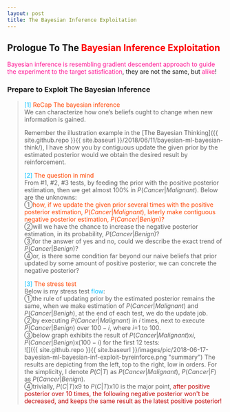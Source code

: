 ```yaml
---
layout: post
title: The Bayesian Inference Exploitation
---
```


## Prologue To The <font color="Red">Bayesian Inference Exploitation</font>
<p class="message">
<font color="DeepPink">Bayesian inference is resembling gradient descendent approach to guide the experiment to the target satisfication</font>, they are not the same, but <font color="DeepPink">alike</font>!
</p>

### Prepare to Exploit The Bayesian Inference
><font color="DeepSkyBlue">[1]</font>
><font color="OrangeRed">ReCap The bayesian inference</font>  
>We can characterize how one’s beliefs ought to change when new information is gained.
>
>Remember the illustration example in the [The Bayesian Thinking]({{ site.github.repo }}{{ site.baseurl }}/2018/06/11/bayesian-ml-bayesian-think/), I have show you by contiguous update the given prior by the estimated posterior would we obtain the desired result by reinforcement.  
>
><font color="DeepSkyBlue">[2]</font>
><font color="OrangeRed">The question in mind</font>  
>From #1, #2, #3 tests, by feeding the prior with the positive posterior estimation, then we get almost $100\%$ in $P(Cancer\vert Malignant)$.  Below are the unknowns:  
>&#10112;<font color="OrangeRed">how, if we update the given prior several times with the positive posterior estimation, $P(Cancer\vert Malignant)$, laterly make contiguous negative posterior estimation, $P(Cancer\vert Benign)$?</font>  
>&#10113;will we have the chance to increase the negative posterior estimation, in its probability, $P(Cancer\vert Benign)$?  
>&#10114;for the answer of yes and no, could we describe the exact trend of $P(Cancer\vert Benign)$?  
>&#10115;or, is there some condition far beyond our naive beliefs that prior updated by some amount of positive posterior, we can concrete the negative posterior?  
>
><font color="DeepSkyBlue">[3]</font>
><font color="OrangeRed">The stress test</font>  
>Below is my stress test <font color="DeepSkyBlue">flow</font>:  
>&#10112;the rule of updating prior by the estimated posterior remains the same, when we make estimation of $P(Cancer\vert Malignant)$ and $P(Cancer\vert Benigh)$, at the end of each test, we do the update job.  
>&#10113;by executing $P(Cancer\vert Malignant)$ in $i$ times, next to execute $P(Cancer\vert Benign)$ over $100-i$, where $i$=$1$ to $100$.  
>&#10114;below graph exhibits the result of $P(Cancer\vert Malignant)$x${i}$, $P(Cancer\vert Benign)$x$(100-i)$ for the first 12 tests:  
>![]({{ site.github.repo }}{{ site.baseurl }}/images/pic/2018-06-17-bayesian-ml-bayesian-inf-exploit-byreinforce.png "summary")
>The results are depicting from the left, top to the right, low in orders.  For the simplicity, I denote $P(C\vert T)$ as $P(Cancer\vert Malignant)$, $P(Cancer\vert F)$ as $P(Cancer\vert Benign)$.  
>&#10115;trivially, $P(C\vert T)$x$9$ to $P(C\vert T)$x$10$ is the major point, <font color="#C20000">after positive posterior over $10$ times, the following negative posterior won't be decreased, and keeps the same result as the latest positive posterior!</font>  

<!--
### The <font color="DeepSkyBlue">Intuition</font> Behind The <font color="Red">Bayes Theorem</font>
><font color="DeepSkyBlue">[1]</font>
><font color="OrangeRed">ReCap the Bayes theorem</font>  
>![]({{ site.github.repo }}{{ site.baseurl }}/images/pic/2018-05-28-bayesian-ml-significance-4-factors.png "4 factors")
>The detailed explanation of 4 factors are in my prior post, [The Bayes Theorem Significance](({{ site.github.repo }}{{ site.baseurl }}/2018/05/28/bayesian-ml-significance/)).  
>
><font color="DeepSkyBlue">[2]</font>
><font color="OrangeRed">The intuition behind the theorem</font>  
>![]({{ site.github.repo }}{{ site.baseurl }}/images/pic/2018-06-11-bayesian-ml-bayesian-think-intuition.png "intuition")
>The intuition behind encourages you to make further inference.  
>&#10112;the <font color="Red">hypothesis</font>, mapped to the <font color="DeepSkyBlue">prior</font>, which are all probabilities.  
>&#10113;the <font color="Red">likelihood function</font> related to prior is expressed as the probability of the event occurrence of the <font color="Red">observation</font> given the event occurrence of <font color="Red">hypothesis</font>.  
>&#10114;the <font color="Red">total probability of the observation</font> is the well regularized <font color="Red">evidence</font>.  
>&#10115;the <font color="Red">posterior is the probability of the hypothesis, given the observation</font>.  
>
><font color="DeepSkyBlue">[3]</font>
><font color="OrangeRed">The Bayesian inference</font>  
>&#10112;at the first glance, we make an <font color="Red">observation</font> in the real world.  
>&#10113;we'd like to identify it by making certain <font color="Red">hypothesis</font> of some classification.  
>&#10114;the <font color="Red">likelihood function</font> estimates the possible probability of the observation given the hypothesis.  
>&#10115;finally, the <font color="Red">posterior</font> is the probability of the <font color="Red">hypothesis</font> given the <font color="Red">observation</font>.  
>Such process is called the <font color="Red">Bayesian inference</font>, full compliant with the classification of an observed object, which the hypothesis is made all about.  
>
>By the way, <font color="#C20000">observation, hypothesis, likelihood function are all based on the <font color="RosyBrown">qualitative</font> belief, the total probability of the observation and the posterior are the <font color="DeepPink">quantitative</font> outcomes</font>.  

### The <font color="Red">Bayesian Inference</font> Illustration
>My illustration in this article was inspired from [Introduction to Bayesian Thinking: from Bayes theorem to Bayes networks, Felipe Sanchez](https://towardsdatascience.com/will-you-become-a-zombie-if-a-99-accuracy-test-result-positive-3da371f5134), it is using an example from [The Anatomy Of Bayes Theorem, The Cthaeh](https://www.probabilisticworld.com/anatomy-bayes-theorem/).  But, I have some different opinion.  
>
><font color="DeepSkyBlue">[1]</font>
><font color="OrangeRed">Begin by a question</font>  
>&#10112;suppose everyone could casually find some mass in your body, like skin. It might be a rare disease, according to the medical library, only 1 from 1000 people having a mass would be the cancer, given in below table.  

<table>
  <tr>
    <td width="50px"></td>
    <td width="75px">Probability</td>
  </tr>
  <tr>
    <td>Cancer</td>
    <td>0.001</td>
  </tr>
  <tr>
    <td>Mass</td>
    <td>0.999</td>
  </tr>
</table>

>This table reveals the already known <font color="DeepSkyBlue">prior</font>, now turns into be the <font color="Red">hypothesis</font> of the probability of having a cancer.    
>&#10113;suppose the accuracy of the medical detection is given in below table, where malignant stands for cancer of result, and benign stands for being detected as a normal mass.  

<table>
  <tr>
    <td width="55px"></td>
    <td width="65px">Cancer</td>
    <td width="65px">Mass</td>
  </tr>
  <tr>
    <td>Malignant<br>(Cancer)</td>
    <td>$P(Malignant\vert Cancer)$=0.99</td>
    <td>$P(Malignant\vert Mass)$=0.01</td>
  </tr>
  <tr>
    <td>Benign<br>(Not a cancer)</td>
    <td>$P(Benign\vert Cancer)=0.01$</td>
    <td>$P(Benign\vert Mass)$=0.99</td>
  </tr>
</table>

>This table directly reflects the possible <font color="Red">likelihood</font> for all conditional combinations of 2 observations, malignant and benign.  
>&#10114;unfortunately, you are detected as having a cancer, then, <font color="RoyalBlue">what's the probability that you are really having a cancer given that you are medically detected as a victim of cancer?</font>  
>This given question is asking for $P(Cancer\vert Malignant)$, which is the <font color="Red">posterior</font>.  
>
><font color="DeepSkyBlue">[2]</font>
><font color="OrangeRed">Test of run #1</font>  
>By the given <font color="Red">hypothesis</font>, <font color="Red">likelihood</font>, the <font color="Red">Bayes theorem</font> could be used for the <font color="Red">posterior</font>:  
>&#10112;$P(Cancer\vert Malignant)$  
>=$\frac {P(Malignant\vert Cancer)\cdot P(Cancer)}{P(Malignant)}$  
>&#10113;the total probability of malignant <font color="Red">evidence</font>:  
>$P(Malignant)$  
>=$P(Malignant\vert Cancer)\cdot P(Cancer)$+$P(Malignant\vert Mass)\cdot P(Mass)$  
>&#10114;therefore, the posterior is   
>$P(Cancer\vert Malignant)$  
>=$\frac {0.99\cdot 0.001}{0.99\cdot 0.001+0.01\cdot 0.999}$=$0.090163$    
>; where $P(Mass\vert Malignant)$=$0.909837$, take it as $0.91$ after rounding.  
>
><font color="DeepSkyBlue">[3]</font>
><font color="OrangeRed">Test of run #2</font>  
>Even if the accuracy of the medical detection is up to $0.99$, the probability for your mass is really a cancer given the malignant diagnostic result is only $0.09$.  That's why we decide to make the 2nd test.  
>&#10112;first, we update the <font color="Red">prior</font> table with regard to the given run #1 result:  

<table>
  <tr>
    <td width="50px"></td>
    <td width="75px">Probability</td>
  </tr>
  <tr>
    <td>Cancer</td>
    <td>0.09</td>
  </tr>
  <tr>
    <td>Mass</td>
    <td>0.91</td>
  </tr>
</table>

>It is under the assumption that the run #1 is rather a <font color="OrangeRed">plausible</font>, not a vague result!!  
>&#10113;recalculate with the <font color="Red">Bayes theorem</font>:  
>$P(Cancer\vert Malignant)$  
>=$\frac {0.99\cdot 0.09}{0.99\cdot 0.09+0.01\cdot 0.91}$  
>=$0.90733$  
>$\approx 0.91$    
>; where $P(Mass\vert Malignant)$=$0.09266\approx 0.09$, after rounding.  Wow, it seems there is a great improvement in a malignant report and you do really have a cancer.  
>
><font color="DeepSkyBlue">[4]</font>
><font color="OrangeRed">Test of run #3</font>  
>Let's do it the 3rd run.  
>&#10112;first, we update the <font color="Red">prior</font> table with regard to the given run #2 result:  

<table>
  <tr>
    <td width="50px"></td>
    <td width="75px">Probability</td>
  </tr>
  <tr>
    <td>Cancer</td>
    <td>0.91</td>
  </tr>
  <tr>
    <td>Mass</td>
    <td>0.09</td>
  </tr>
</table>

>It is under the assumption that the run #2 is rather a <font color="OrangeRed">plausible</font>, not a vague result!!  
>&#10113;recalculate with the <font color="Red">Bayes theorem</font>:  
>$P(Cancer\vert Malignant)$  
>=$\frac {0.99\cdot 0.91}{0.99\cdot 0.91+0.01\cdot 0.09}$  
>=$0.999$  
>$\approx 1$  
>; where $P(Mass\vert Malignant)$=$0.0001$, after rounding.  
>It is now almost $100\%$ correct that the malignant report says that you have a cancer!!!  
>
><font color="DeepSkyBlue">[5]</font>
><font color="OrangeRed">Summary</font>  
>This illustration begins with the given prior of having cancer, executes from run #1 to run #3, constantly <font color="DeepPink">updates the next prior probability with the current estimated posterior</font>, finally get the expected result.  It is called the <font color="Red">Bayesian inference</font>.  

### The Review::mjtsai1974 
>Above illustration of <font color="Red">Bayesian inference</font> might strike you on your head that <font color="DeepPink">by constantly updating the given prior(so that you can make finer hypothesis) would you gradually adjust the posterior(the experiment result) toward the direction you want</font>.  
>
><font color="RoyalBlue">[Question]</font>  
>Below I comment out with 2 doubtable points:  
>&#10112;why we update the prior, $P(Cancer)$ with $P(Cancel\vert Malignant)$ after each test?  
>&#10113;is this the artificial bias leads to the contribution of $100\%$ identification of having a cancer given the malignant result?  
>
><font color="DeepSkyBlue">[Answer]</font>  
>&#10112;I think it is indeed an artificial bias, since the term $P(Cancer\vert Malignant)$ is not equivalent to the very first given $P(Cancer)$ for all possible diseases one can have as a sample or population.  
>&#10113;be remembered that it is <font color="OrangeRed">the common practices in Bayesian inference</font>.  

### Addendum
>&#10112;[Introduction to Bayesian Thinking: from Bayes theorem to Bayes networks, Felipe Sanchez](https://towardsdatascience.com/will-you-become-a-zombie-if-a-99-accuracy-test-result-positive-3da371f5134)  
>&#10113;[The Bayesian trap, Veritasium channel](https://www.youtube.com/watch?v=R13BD8qKeTg&vl=en)  
>&#10114;[The Anatomy Of Bayes Theorem, The Cthaeh](https://www.probabilisticworld.com/anatomy-bayes-theorem/)  

-->

<!--
[1]What is a Bayesian network?
Bayes theorem offers a fundamental mechanism for changing your opinion in the light of evidence. This is what Bayesian networks are about.

https://www.quora.com/What-is-a-Bayesian-network

[2]What are the relationships of Bayes' theorem, Bayesian inference, Naive Bayes, and Bayesian network (in simple English)?
[2.1]Bayesianism is an approach to systematizing reasoning under uncertainty.
[2.2]We can characterize how one’s beliefs ought to change when new information is gained.
[2.3]If we observe the truth or falsity of a relevant event, we can then use Bayes’ theorem to revise our probability assessment for other related events. This is called Bayesian inference.
[2.4]If we are thinking about a complex situation, in which our probability for events depend upon various others, we can use a Bayesian network (also called Bayes net) to represent what we believe. 
[2.5]In a Bayes net, there are nodes connected by arrows. Each node is the probability of an event. An arrow from event A to event B means that our probability of B depends on our probability of A. 
[2.6]Naive Bayes refers to a particularly simple form of a Bayes net, where your event of interest depends on other things, but none of them depends on one another.

https://www.quora.com/What-are-the-relationships-of-Bayes-theorem-Bayesian-inference-Naive-Bayes-and-Bayesian-network-in-simple-English

[3]How does Bayesian networks work?
[3.1]A Bayesian network is good at classifying based on observations.
[3.2]Therefore you can make a network that models relations between events in the present situation, symptoms of these and potential future effects. The BN would then be able to classify the present situation and hence predict future events with a probability.
[3.3]You can do unsupervised learning with a BN from a dataset and allow the learning algorithm to find both structure and probabilities.
[3.4]you can also do supervised learning with a BN, aiding the learning algorithm with a priori knowledge about relations and probabilities in the model. Here, results should become better than ANN and SVM.
[3.5]A BN is a white box approach where you can represent and evaluate the structure of the model explicitly whereas ANN and SVM are black box approaches where you really don't know why you get your results. This puts a limit to how good they can become.

https://www.quora.com/How-does-Bayesian-networks-work

[4]What is Bayesian machine learning?
[4.1]Machine learning is a set of methods for creating models that describe or predicting something about the world. It does so by learning those models from data.
[4.2]Bayesian machine learning allows us to encode our prior beliefs about what those models should look like, independent of what the data tells us. This is especially useful when we don’t have a ton of data to confidently learn our model.

https://www.quora.com/What-is-Bayesian-machine-learning

[5]What does Bayesian networks mean in Machine Learning?
[5.1]A Bayesian network essentially has random variables, and a graph structure that encodes the dependencies between the variables.
[5.2]A Bayesian network is a statistical model which connects random variables with their conditional probabilities. Bayes' theorem is used for the computation of probabilities in the network.

https://www.quora.com/What-does-Bayesian-networks-mean-in-Machine-Learning
-->

<!-- Γ -->
<!-- \Omega -->
<!-- \cap intersection -->
<!-- \cup union -->
<!-- \frac{\Gamma(k + n)}{\Gamma(n)} \frac{1}{r^k}  -->
<!-- \mbox{\large$\vert$}\nolimits_0^\infty -->
<!-- \vert_0^\infty -->
<!-- \vert_{0.5}^{\infty} -->
<!-- &prime; ′ -->
<!-- &Prime; ″ -->
<!-- $E\lbrack X\rbrack$ -->
<!-- \widehat X -->
<!-- \overline{X_n} -->
<!-- \underset{w_{real}}{maxarg} -->
<!-- \underset{Succss}P -->
<!-- \frac{{\overline {X_n}}-\mu}{S/\sqrt n} -->
<!-- \lim_{t\rightarrow\infty} -->
<!-- \int_{0}^{a}\lambda\cdot e^{-\lambda\cdot t}\operatorname dt -->

<!-- Notes -->
<!-- <font color="OrangeRed">items, verb, to make it the focus</font> -->
<!-- <font color="Red">KKT</font> -->
<!-- <font color="Red">SMO heuristics</font> -->
<!-- <font color="Red">F</font> distribution -->
<!-- <font color="Red">t</font> distribution -->
<!-- <font color="DeepSkyBlue">suggested item, soft item</font> -->
<!-- <font color="RoyalBlue">old alpha, quiz, example</font> -->
<!-- <font color="Green">new alpha</font> -->

<!-- <font color="#C20000">conclusion, finding, more details</font> -->
<!-- <font color="DeepPink">positive conclusion, finding</font> -->
<!-- <font color="RosyBrown">negative conclusion, finding</font> -->

<!-- <font color="#00ADAD">policy</font> -->
<!-- <font color="#6100A8">full observable</font> -->
<!-- <font color="#FFAC12">partial observable</font> -->
<!-- <font color="#EB00EB">stochastic</font> -->
<!-- <font color="#8400E6">state transition</font> -->
<!-- <font color="#D600D6">discount factor gamma $\gamma$</font> -->
<!-- <font color="#D600D6">$V(S)$</font> -->
<!-- <font color="#9300FF">immediate reward R(S)</font> -->

<!-- ### <font color="RoyalBlue">Example</font>: Illustration By Rainy And Sunny Days In One Week -->
<!-- <font color="RoyalBlue">[Question]</font> -->
<!-- <font color="DeepSkyBlue">[Answer]</font> -->

<!-- 
[1]Given the vehicles pass through a highway toll station is $6$ per minute, what is the probability that no cars within $30$ seconds?
><font color="DeepSkyBlue">[1]</font>
><font color="OrangeRed">Given the vehicles pass through a highway toll station is $6$ per minute, what is the probability that no cars within $30$ seconds?</font>  
-->

<!--
<table>
  <tr>
    <td>項次</td>
    <td>品名</td>
    <td>描述</td>
  </tr>
  <tr>
    <td>1</td>
    <td>iPhone 5</td>
    <td>iPhone 6 > 5</td>
  </tr>
</table>

<TABLE border="1">
  <TR>
    <TD width="50px">A</TD>
    <TD width="100px">B</TD>
  </TR>
</TABLE>

<TABLE border="1">
  <TR>
    <TD width="50px">A</TD>
    <TD width="100px">B</TD>
  </TR>
  <TR>
    <TD>C</TD>
    <TD>D</TD>
  </TR>
</TABLE>

<TABLE border="1">
  <COL width="50px">
  <COL width="100px">
  <COL width="50px">
  <TR>
    <TD colspan="2">A</TD>
    <TD>B</TD>
  </TR>
  <TR>
    <TD>C</TD>
    <TD>D</TD>
    <TD>E</TD>
  </TR>
</TABLE>
-->

<!--
name | age
---- | ---
LearnShare | 12
Mike |  32

| left | center | right |
| :--- | :----: | ----: |
| aaaa | bbbbbb | ccccc |
| a    | b      | c     |
-->

<!-- https://www.medcalc.org/manual/gamma_distribution_functions.php -->
<!-- https://www.statlect.com/probability-distributions/student-t-distribution#hid5 -->
<!-- http://www.wiris.com/editor/demo/en/ -->
<!-- http://www.astroml.org/book_figures/chapter3/fig_gaussian_distribution.html -->